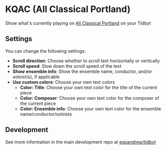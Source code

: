 # KQAC (All Classical Portland)

Show what's currently playing on [All Classical Portland](https://allclassical.org) on your Tidbyt

## Settings

You can change the following settings:

- **Scroll direction**: Choose whether to scroll text horizontally or vertically
- **Scroll speed**: Slow down the scroll speed of the text
- **Show ensemble info**: Show the ensemble name, conductor, and/or soloist(s), if applicable
- **Use custom colors**: Choose your own text colors
  - **Color: Title**: Choose your own text color for the title of the current piece
  - **Color: Composer**: Choose your own text color for the composer of the current piece
  - **Color: Ensemble info**: Choose your own text color for the ensemble name/conductor/soloists

## Development

See more information in the main development repo at [expandrew/tidbyt](https://github.com/expandrew/tidbyt)
